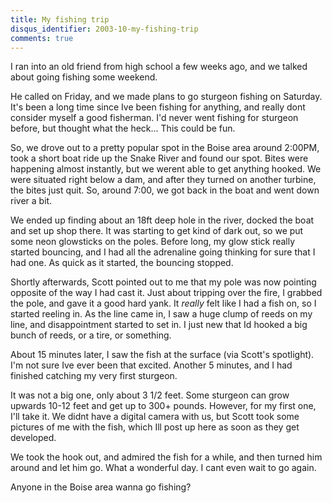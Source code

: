 ```yaml
---
title: My fishing trip
disqus_identifier: 2003-10-my-fishing-trip
comments: true
---
```


I ran into an old friend from high school a few weeks ago, and we talked about going fishing some weekend.

He called on Friday, and we made plans to go sturgeon fishing on Saturday. It's been a long time since Ive been fishing for anything, and really dont consider myself a good fisherman. I'd never went fishing for sturgeon before, but thought what the heck... This could be fun.

So, we drove out to a pretty popular spot in the Boise area around 2:00PM, took a short boat ride up the Snake River and found our spot. Bites were happening almost instantly, but we werent able to get anything hooked. We were situated right below a dam, and after they turned on another turbine, the bites just quit. So, around 7:00, we got back in the boat and went down river a bit.

We ended up finding about an 18ft deep hole in the river, docked the boat and set up shop there. It was starting to get kind of dark out, so we put some neon glowsticks on the poles. Before long, my glow stick really started bouncing, and I had all the adrenaline going thinking for sure that I had one. As quick as it started, the bouncing stopped.

Shortly afterwards, Scott pointed out to me that my pole was now pointing opposite of the way I had cast it. Just about tripping over the fire, I grabbed the pole, and gave it a good hard yank. It *really* felt like I had a fish on, so I started reeling in. As the line came in, I saw a huge clump of reeds on my line, and disappointment started to set in. I just new that Id hooked a big bunch of reeds, or a tire, or something.

About 15 minutes later, I saw the fish at the surface (via Scott's spotlight). I'm not sure Ive ever been that excited. Another 5 minutes, and I had finished catching my very first sturgeon.

It was not a big one, only about 3 1/2 feet. Some sturgeon can grow upwards 10-12 feet and get up to 300+ pounds. However, for my first one, I'll take it. We didnt have a digital camera with us, but Scott took some pictures of me with the fish, which Ill post up here as soon as they get developed.

We took the hook out, and admired the fish for a while, and then turned him around and let him go. What a wonderful day. I cant even wait to go again.

Anyone in the Boise area wanna go fishing?
